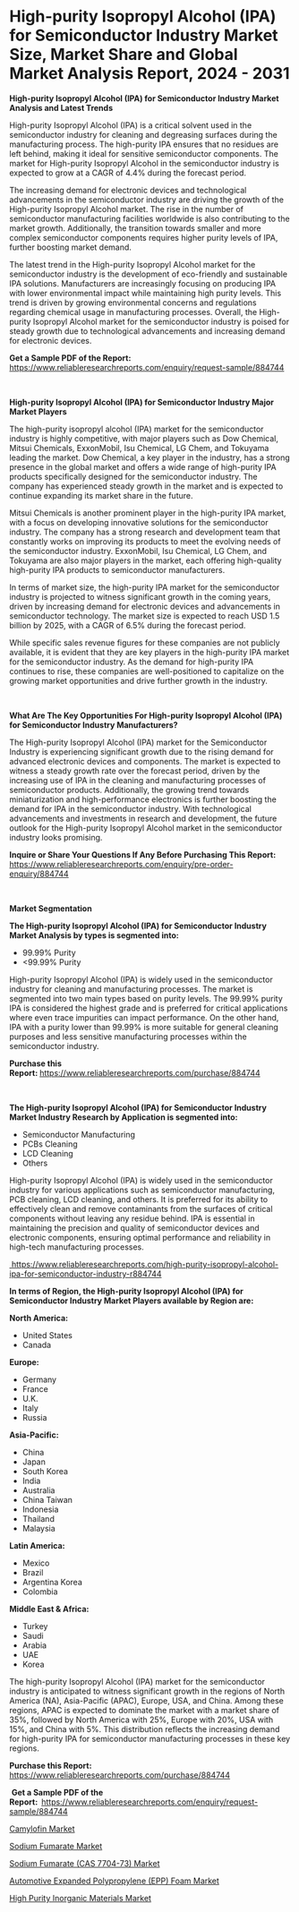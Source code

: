 <p><h1>High-purity Isopropyl Alcohol (IPA) for Semiconductor Industry Market Size, Market Share and Global Market Analysis Report, 2024 - 2031</h1></p><p><strong>High-purity Isopropyl Alcohol (IPA) for Semiconductor Industry Market Analysis and Latest Trends</strong></p>
<p><p>High-purity Isopropyl Alcohol (IPA) is a critical solvent used in the semiconductor industry for cleaning and degreasing surfaces during the manufacturing process. The high-purity IPA ensures that no residues are left behind, making it ideal for sensitive semiconductor components. The market for High-purity Isopropyl Alcohol in the semiconductor industry is expected to grow at a CAGR of 4.4% during the forecast period.</p><p>The increasing demand for electronic devices and technological advancements in the semiconductor industry are driving the growth of the High-purity Isopropyl Alcohol market. The rise in the number of semiconductor manufacturing facilities worldwide is also contributing to the market growth. Additionally, the transition towards smaller and more complex semiconductor components requires higher purity levels of IPA, further boosting market demand.</p><p>The latest trend in the High-purity Isopropyl Alcohol market for the semiconductor industry is the development of eco-friendly and sustainable IPA solutions. Manufacturers are increasingly focusing on producing IPA with lower environmental impact while maintaining high purity levels. This trend is driven by growing environmental concerns and regulations regarding chemical usage in manufacturing processes. Overall, the High-purity Isopropyl Alcohol market for the semiconductor industry is poised for steady growth due to technological advancements and increasing demand for electronic devices.</p></p>
<p><strong>Get a Sample PDF of the Report:&nbsp;</strong> <a href="https://www.reliableresearchreports.com/enquiry/request-sample/884744">https://www.reliableresearchreports.com/enquiry/request-sample/884744</a></p>
<p>&nbsp;</p>
<p><strong>High-purity Isopropyl Alcohol (IPA) for Semiconductor Industry Major Market Players</strong></p>
<p><p>The high-purity isopropyl alcohol (IPA) market for the semiconductor industry is highly competitive, with major players such as Dow Chemical, Mitsui Chemicals, ExxonMobil, Isu Chemical, LG Chem, and Tokuyama leading the market. Dow Chemical, a key player in the industry, has a strong presence in the global market and offers a wide range of high-purity IPA products specifically designed for the semiconductor industry. The company has experienced steady growth in the market and is expected to continue expanding its market share in the future.</p><p>Mitsui Chemicals is another prominent player in the high-purity IPA market, with a focus on developing innovative solutions for the semiconductor industry. The company has a strong research and development team that constantly works on improving its products to meet the evolving needs of the semiconductor industry. ExxonMobil, Isu Chemical, LG Chem, and Tokuyama are also major players in the market, each offering high-quality high-purity IPA products to semiconductor manufacturers.</p><p>In terms of market size, the high-purity IPA market for the semiconductor industry is projected to witness significant growth in the coming years, driven by increasing demand for electronic devices and advancements in semiconductor technology. The market size is expected to reach USD 1.5 billion by 2025, with a CAGR of 6.5% during the forecast period.</p><p>While specific sales revenue figures for these companies are not publicly available, it is evident that they are key players in the high-purity IPA market for the semiconductor industry. As the demand for high-purity IPA continues to rise, these companies are well-positioned to capitalize on the growing market opportunities and drive further growth in the industry.</p></p>
<p>&nbsp;</p>
<p><strong>What Are The Key Opportunities For High-purity Isopropyl Alcohol (IPA) for Semiconductor Industry Manufacturers?</strong></p>
<p><p>The High-purity Isopropyl Alcohol (IPA) market for the Semiconductor Industry is experiencing significant growth due to the rising demand for advanced electronic devices and components. The market is expected to witness a steady growth rate over the forecast period, driven by the increasing use of IPA in the cleaning and manufacturing processes of semiconductor products. Additionally, the growing trend towards miniaturization and high-performance electronics is further boosting the demand for IPA in the semiconductor industry. With technological advancements and investments in research and development, the future outlook for the High-purity Isopropyl Alcohol market in the semiconductor industry looks promising.</p></p>
<p><strong>Inquire or Share Your Questions If Any Before Purchasing This Report:</strong> <a href="https://www.reliableresearchreports.com/enquiry/pre-order-enquiry/884744">https://www.reliableresearchreports.com/enquiry/pre-order-enquiry/884744</a></p>
<p>&nbsp;</p>
<p><strong>Market Segmentation</strong></p>
<p><strong>The High-purity Isopropyl Alcohol (IPA) for Semiconductor Industry Market Analysis by types is segmented into:</strong></p>
<p><ul><li>99.99% Purity</li><li><99.99% Purity</li></ul></p>
<p><p>High-purity Isopropyl Alcohol (IPA) is widely used in the semiconductor industry for cleaning and manufacturing processes. The market is segmented into two main types based on purity levels. The 99.99% purity IPA is considered the highest grade and is preferred for critical applications where even trace impurities can impact performance. On the other hand, IPA with a purity lower than 99.99% is more suitable for general cleaning purposes and less sensitive manufacturing processes within the semiconductor industry.</p></p>
<p><strong>Purchase this Report:&nbsp;</strong><a href="https://www.reliableresearchreports.com/purchase/884744">https://www.reliableresearchreports.com/purchase/884744</a></p>
<p>&nbsp;</p>
<p><strong>The High-purity Isopropyl Alcohol (IPA) for Semiconductor Industry Market Industry Research by Application is segmented into:</strong></p>
<p><ul><li>Semiconductor Manufacturing</li><li>PCBs Cleaning</li><li>LCD Cleaning</li><li>Others</li></ul></p>
<p><p>High-purity Isopropyl Alcohol (IPA) is widely used in the semiconductor industry for various applications such as semiconductor manufacturing, PCB cleaning, LCD cleaning, and others. It is preferred for its ability to effectively clean and remove contaminants from the surfaces of critical components without leaving any residue behind. IPA is essential in maintaining the precision and quality of semiconductor devices and electronic components, ensuring optimal performance and reliability in high-tech manufacturing processes.</p></p>
<p><a href="https://www.reliableresearchreports.com/high-purity-isopropyl-alcohol-ipa-for-semiconductor-industry-r884744">&nbsp;https://www.reliableresearchreports.com/high-purity-isopropyl-alcohol-ipa-for-semiconductor-industry-r884744</a></p>
<p><strong>In terms of Region, the High-purity Isopropyl Alcohol (IPA) for Semiconductor Industry Market Players available by Region are:</strong></p>
<p>
    <p> <strong> North America: </strong>
        <ul>
            <li>United States</li>
            <li>Canada</li>
        </ul>
        </p> 
    <p> <strong> Europe: </strong>
        <ul>
            <li>Germany</li>
            <li>France</li>
            <li>U.K.</li>
            <li>Italy</li>
            <li>Russia</li>
        </ul>
        </p> 
    <p> <strong> Asia-Pacific: </strong>
        <ul>
            <li>China</li>
            <li>Japan</li>
            <li>South Korea</li>
            <li>India</li>
            <li>Australia</li>
            <li>China Taiwan</li>
            <li>Indonesia</li>
            <li>Thailand</li>
            <li>Malaysia</li>
        </ul>
        </p> 
    <p> <strong> Latin America: </strong>
        <ul>
            <li>Mexico</li>
            <li>Brazil</li>
            <li>Argentina Korea</li>
            <li>Colombia</li>
        </ul>
        </p> 
    <p> <strong> Middle East & Africa: </strong>
        <ul>
            <li>Turkey</li>
            <li>Saudi</li>
            <li>Arabia</li>
            <li>UAE</li>
            <li>Korea</li>
        </ul>
    </p>
    </p>
<p><p>The high-purity Isopropyl Alcohol (IPA) market for the semiconductor industry is anticipated to witness significant growth in the regions of North America (NA), Asia-Pacific (APAC), Europe, USA, and China. Among these regions, APAC is expected to dominate the market with a market share of 35%, followed by North America with 25%, Europe with 20%, USA with 15%, and China with 5%. This distribution reflects the increasing demand for high-purity IPA for semiconductor manufacturing processes in these key regions.</p></p>
<p><strong>Purchase this Report: </strong><a href="https://www.reliableresearchreports.com/purchase/884744">https://www.reliableresearchreports.com/purchase/884744</a></p>
<p>&nbsp;<strong>Get a Sample PDF of the Report:&nbsp;&nbsp;</strong><a href="https://www.reliableresearchreports.com/enquiry/request-sample/884744">https://www.reliableresearchreports.com/enquiry/request-sample/884744</a></p>
<p><strong></strong></p>
<p><p><a href="https://issuu.com/reportprime-2/docs/camylofin-market-size-2030.pptx">Camylofin Market</a></p><p><a href="https://github.com/valeriecruz651/Market-Research-Report-List-1/blob/main/sodium-fumarate-market.md">Sodium Fumarate Market</a></p><p><a href="https://github.com/heatherogden68774/Market-Research-Report-List-1/blob/main/sodium-fumarate-cas-7704-73-market.md">Sodium Fumarate (CAS 7704-73) Market</a></p><p><a href="https://medium.com/@akshatreportprime/automotive-expanded-polypropylene-epp-foam-industry-analysis-report-its-market-size-share-4ca373fefb0b">Automotive Expanded Polypropylene (EPP) Foam Market</a></p><p><a href="https://www.linkedin.com/pulse/high-purity-inorganic-materials-market-trends-analysis-opportunities-mlisc">High Purity Inorganic Materials Market</a></p></p>